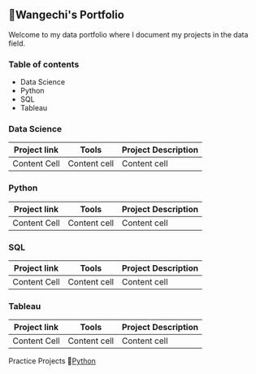 <h2>📔Wangechi's Portfolio</h2>

Welcome to my data portfolio where I document my projects in the data field.

<h3>Table of contents</h3>

<ul>
  <li>Data Science</li>
  <li>Python</li>
  <li>SQL</li> 
  <li>Tableau</li>
</ul>

<h3>Data Science</h3>

| Project link | Tools | Project Description |
| -------------|-------|---------------------|
| Content Cell | Content cell|Content cell   |

<h3>Python</h3>

| Project link | Tools | Project Description |
| -------------|-------|---------------------|
| Content Cell | Content cell|Content cell   |

<h3>SQL</h3>

| Project link | Tools | Project Description |
| -------------|-------|---------------------|
| Content Cell | Content cell |Content cell  |

<h3>Tableau</h3>

| Project link | Tools | Project Description |
| -------------|-------|---------------------|
| Content Cell | Content cell|Content cell   |


Practice Projects
🐍[Python](https://github.com/Wangechi-waweru/PythonProjects)

